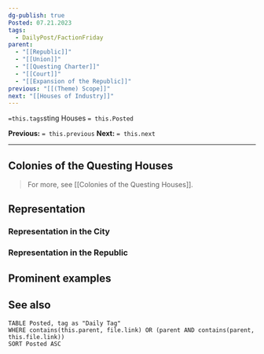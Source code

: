 ```yaml
---
dg-publish: true
Posted: 07.21.2023
tags:
  - DailyPost/FactionFriday
parent:
  - "[[Republic]]"
  - "[[Union]]"
  - "[[Questing Charter]]"
  - "[[Court]]"
  - "[[Expansion of the Republic]]"
previous: "[[(Theme) Scope]]"
next: "[[Houses of Industry]]"
---
```

`=this.tags`sting Houses
`= this.Posted`

**Previous:** `= this.previous`
**Next:** `= this.next`

---

## Colonies of the Questing Houses

> For more, see [[Colonies of the Questing Houses]].

## Representation

### Representation in the City

### Representation in the Republic

## Prominent examples

## See also

```dataview
TABLE Posted, tag as "Daily Tag"
WHERE contains(this.parent, file.link) OR (parent AND contains(parent, this.file.link))
SORT Posted ASC
```